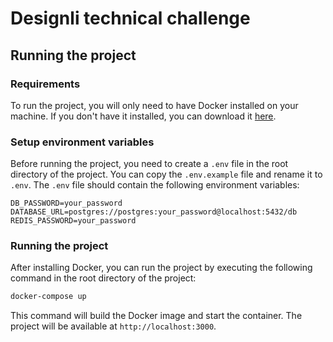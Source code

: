 # Designli technical challenge

## Running the project

### Requirements

To run the project, you will only need to have Docker installed on your machine. If you don't have it installed, you can download it [here](https://www.docker.com/products/docker-desktop).

### Setup environment variables

Before running the project, you need to create a `.env` file in the root directory of the project. You can copy the `.env.example` file and rename it to `.env`. The `.env` file should contain the following environment variables:

```env
DB_PASSWORD=your_password
DATABASE_URL=postgres://postgres:your_password@localhost:5432/db
REDIS_PASSWORD=your_password
```

### Running the project

After installing Docker, you can run the project by executing the following command in the root directory of the project:

```bash
docker-compose up
```

This command will build the Docker image and start the container. The project will be available at `http://localhost:3000`.
